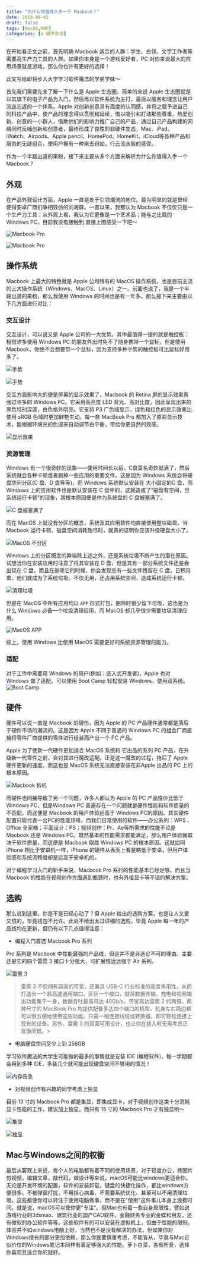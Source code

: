 ```yaml
---
title: "为什么你值得入手一个 Macbook？"
date: 2019-08-01
draft: false
tags: [MacOS,MBP]
categories: [⚙️ 硬件杂谈]
---
```

在开始看正文之前，首先明确 Macbook 适合的人群：学生、白领、文字工作者等需要高生产力工具的人群。如果你本身是一个游戏爱好者，PC 对你来说最大的应用场景就是游戏，那么你也许有更好的选择！

此文写给即将步入大学学习软件魔法的学弟学妹～<!-- more -->

首先我们需要先来了解一下什么是 Apple 生态圈，简单的来说 Apple 生态圈就是以其旗下的电子产品为入门，然后再以软件系统为主打，最后以服务和理念让用户流连忘返的一个体系。Apple 对创新创意具有高度的认同感，并将之赋予进自己的科技产品中，使产品的理念得以贯彻和延续，借以吸引和打动那些尊重、热爱创新、创意的一小群人，借助他们的影响力推广自己的产品，通过自己产品构建的网络同时反哺创新和创意者，最终形成了良性的软硬件生态，Mac、iPad、iWatch、Airpods、Apple pencil、HomePod、HomeKit、iCloud等各种产品和服务的无缝组合，使用户拥有一种来去自如，行云流水般的感受。

作为一个半路出道的果粉，接下来主要从多个方面来解析为什么你值得入手一个 Macbook？

## 外观

在产品外观设计方面，Apple 一直是处于引领潮流的地位。最为明显的就是曾经使得安卓厂商们争相效仿的刘海屏。一直以来，我都认为 Macbook 不仅仅只是一个生产力工具；从外观上看，我认为它更像是一个艺术品；能与之比肩的 Windows PC，目前我没有接触到.直接上图感受一下吧～

![Macbook Pro](https://picbed.kimyang.cn/202109050821469.jpg)

![Macbook Pro](https://picbed.kimyang.cn/202109050821378.jpg)

## 操作系统

Macbook 上最大的特色就是 Apple 公司特有的 MacOS 操作系统，也是目前主流的三大操作系统（Windows、MacOS、Linux）之一。前面也说了，我是一个半路出道的果粉，那么我使用 Windows 的时间也是有一年多。那么接下来主要由以下几方面进行对比：

### 交互设计

交互设计，可以说又是 Apple 公司的一大优势。其中最值得一提的就是触控板：相信许多使用 Windows PC 的朋友外出时免不了随身携带一个鼠标，但是使用 Macbook，你绝不会想要带一个鼠标，因为支持多种手势的触控板可比鼠标好用多了。

![手势](https://picbed.kimyang.cn/202109050821622.gif)

![手势](https://picbed.kimyang.cn/202109050821850.gif)

交互方面影响大的便是屏幕的显示效果了，Macbook 的 Retina 屏的显示效果真强过许多的 Windows PC。它采用高亮度 LED 背光、高对比度，因此呈现出来的黑色特别深邃，白色格外明亮。它支持 P3 广色域显示，绿色和红色的显示效果比使用 sRGB 色域时更加鲜艳生动。每一款 MacBook Pro 都加入了原彩显示技术，能根据环境光的色温来自动调节白平衡，带给你更自然的观感。

![显示效果](https://picbed.kimyang.cn/202109050822840.jpg)

### 资源管理

Windows 有一个很奇妙的现象——使用时间长以后，C盘莫名奇妙就满了，然后系统就会各种卡顿或者删掉一些应用的重要文件。这是因为 Windows 系统会将硬盘空间分区(C 盘、D 盘等等)，而 Windows 系统默认安装在 大小固定的C 盘，而 Windows 上的应用软件也是默认安装在 C 盘中的，这就造成了“磁盘有空间，但系统运行卡顿”的现象，其根本原因便是作为系统盘的 C 盘被塞满了。

![C 盘被塞满了](https://picbed.kimyang.cn/202109050822011.jpg)

而在 MacOS 上就没有分区的概念，系统及其应用软件均直接使用整块磁盘。当 Macbook 运行卡顿、磁盘空间消耗殆尽时，就真的证明你应该升级硬盘大小了。

![MacOS 不分区](https://picbed.kimyang.cn/202109050822405.jpg)

Windows 上的分区概念的弊端除上述之外，还是系统垃圾不断产生的潜在原因。试想当你在安装应用时注意了将其安装在 D 盘，但是其有一部分系统文件还是会出现在 C 盘，而且在删除它的时候，你会发现总有一些文件残留在 C 盘，日积月累，他们就成为了系统垃圾。不仅无用，还占用系统空间，造成系统运行卡顿。

![清理垃圾](https://picbed.kimyang.cn/202109050822104.jpg)

但是在 MacOS 中所有应用均以 ```APP``` 形式打包，删除时很少留下垃圾，这也是为什么 Windows 必备一个垃圾清理应用，而 MacOS 却几乎很少需要垃圾清理应用。

![MacOS APP](https://picbed.kimyang.cn/202109050822590.jpg)

综上，使用 Windows 比使用 MacOS 需要更好的系统资源管理的能力。

### 适配

对于工作中需要用 Windows 的用户(例如：嵌入式开发者)，Apple 也对 Windows 做了适配。可以使用 Boot Camp 轻松安装 Windows，使用双系统。
![ Boot Camp ](https://picbed.kimyang.cn/202109050822341.jpg)

## 硬件

硬件可以说一直是 Macbook 的硬伤，因为 Apple 的 PC 产品硬件通常都是落后于硬件市场的潮流的。这是因为 Apple 不同于普通的 Windows PC 的组合厂商直接将零件厂商提供的零件进行组装而产出一个 PC 产品。

Apple 为了使新一代硬件更加适合 MacOS 系统和 它出品的系列 PC 产品，在升级新一代零件之前，会对其进行魔改适配。正是这一魔改的过程，拖后了 Apple 硬件更新的速度。而这也是 MacOS 系统无法直接安装在非Apple 出品的 PC 上的根本原因。

![Macbook 拆机](https://picbed.kimyang.cn/202109050822952.jpg)

而硬件也间接导致了另一个问题，许多人都认为 Apple 的 PC 产品性价比低于 Windows PC，但是Windows PC 普遍存在一个问题就是硬件性能和软件质量的不匹配。而这便是 Macbook 的用户体验远高于 Windows PC的原因。其实硬件配置只能代表一台PC的性能顶峰，而我们日常使用的软件——办公系列：WPS 、Office 全家桶；平面设计：PS；视频创作：Pr、Ae等所需求的性能不论是 Macbook 还是 Windows PC。既然基本的性能需求都能满足，那么用户体验就取决于软件质量，而这便是 Macbook 取胜 Windows PC 的根本原因。这就如同 iPhone 相比于安卓机一样，iPhone 的硬件从表面上看是略低于安卓，但用户体验感和系统流畅度却是远高于安卓机的。

对于编程学习入门的新手来说，Macbook Pro 系列的性能基本已经足够。而且当 Macbook 的性能在视频创作方面遇到瓶颈时，也有外接显卡等不错的解决方案。

## 选购

那么说到这里，你是不是已经心动了？但 Apple 给出的选购方案，也是让人又爱又恨的，毕竟钱包不允许。此处不给出太过详细的选购，毕竟 Apple 每一年的产品线均在更新，但仍有以下几点值得注意：

+ 编程入门首选 Macbook Pro 系列

Pro 系列是 Macbook 中性能最强的产品线，但这并不是非选它不可的理由。主要还是它的四个雷雳 3 接口十分强大，可扩展性远远强于 Air 系列。

![雷雳 3 ](https://picbed.kimyang.cn/202109050822525.jpg)

>雷雳 3 不但拥有超高的带宽，还兼具 USB-C 行业标准的高度多用性，从而打造出一个超高速通用端口。区区一个接口，就将数据传输、充电和视频输出功能集于一身，数据吞吐最高可达 40Gb/s，带宽高达雷雳 2 的两倍。两种尺寸的 MacBook Pro 均提供配备多达四个端口的机型，机身左右两边都可以很方便地使用这些功能。只需一根连接线缆或转换器，即可轻松连接上现有的设备。另外，雷雳 3 的双面可用设计，也让你在接入时无需考虑正反面问题。>

+ 电脑硬盘空间至少上到 256GB

学习软件魔法的大学生可能做的最多的事情就是安装 IDE (编程软件)，每一学期都会用到多种 IDE，多装几个就可能出现硬盘空间不够用的情况！

![内存告急](https://picbed.kimyang.cn/202109050822959.jpg)

+ 对视频创作有兴趣的同学考虑上独显

目前 13 寸的 Macbook Pro 都是集显，即集成显卡，对于视频创作这类十分消耗显卡性能的工作，建议加上独显。而只有 15 寸的 Macbook Pro 才有独显哟～

![集显](https://picbed.kimyang.cn/202109050822524.jpg)

![独显](https://picbed.kimyang.cn/202109050822318.jpg)

## Mac与Windows之间的权衡

最后从客观上来说，每个人的电脑都有着不同的使用场景，对于轻度办公，修图片剪视频，编辑文章，敲代码，做设计等来说，macOS可能比windows更适合你。无论是开发环境的配置，软件的安装卸载，键盘的快捷化操作，都比windows方便很多。不被弹窗打扰，不用担心病毒、不需要系统优化、甚至可以不用清理垃圾，这些都使你可以转注于使用电脑做事，而不是在"使用"这件事儿本身上浪费时间。就是说，macOS可以使你更"专注"。但Mac也有着一些自身局限性，譬如说游戏行业的3dsmax、建筑行业的国产CAD软件、金融财务专业的金蝶和用友，还有微软的办公软件等等。这些软件有的可以安装在虚拟机上，但由于性能的限制，体验并不如windows电脑上好。当然也不是没有解决的办法，但如果你对Windows擅长的部分更加依赖，那么你就要慎重考虑，不能盲从，毕竟与Mac近似价位的Windows笔记本同样有着足够强大的性能。萝卜白菜，各有所爱，选择你喜欢且适合你的就好。
